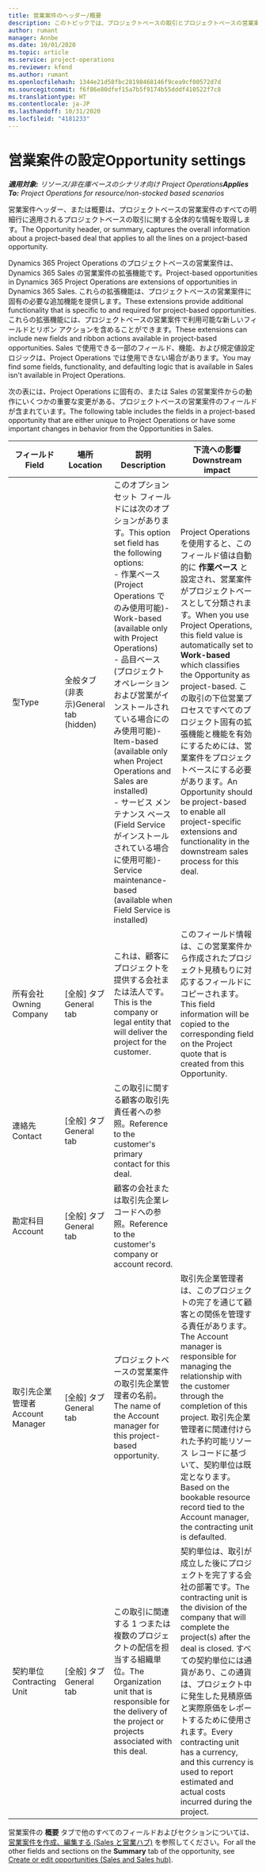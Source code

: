 ```yaml
---
title: 営業案件のヘッダー/概要
description: このトピックでは、プロジェクトベースの取引とプロジェクトベースの営業案件明細行について説明します。
author: rumant
manager: Annbe
ms.date: 10/01/2020
ms.topic: article
ms.service: project-operations
ms.reviewer: kfend
ms.author: rumant
ms.openlocfilehash: 1344e21d58fbc28198468146f9cea9cf00572d7d
ms.sourcegitcommit: f6f86e80dfef15a7b5f9174b55dddf410522f7c8
ms.translationtype: HT
ms.contentlocale: ja-JP
ms.lasthandoff: 10/31/2020
ms.locfileid: "4181233"
---
```

# <a name="opportunity-settings"></a><span data-ttu-id="cc763-103">営業案件の設定</span><span class="sxs-lookup"><span data-stu-id="cc763-103">Opportunity settings</span></span>

<span data-ttu-id="cc763-104">_**適用対象:** リソース/非在庫ベースのシナリオ向け Project Operations_</span><span class="sxs-lookup"><span data-stu-id="cc763-104">_**Applies To:** Project Operations for resource/non-stocked based scenarios_</span></span>


<span data-ttu-id="cc763-105">営業案件ヘッダー、または概要は、プロジェクトベースの営業案件のすべての明細行に適用されるプロジェクトベースの取引に関する全体的な情報を取得します。</span><span class="sxs-lookup"><span data-stu-id="cc763-105">The Opportunity header, or summary, captures the overall information about a project-based deal that applies to all the lines on a project-based opportunity.</span></span>

<span data-ttu-id="cc763-106">Dynamics 365 Project Operations のプロジェクトベースの営業案件は、Dynamics 365 Sales の営業案件の拡張機能です。</span><span class="sxs-lookup"><span data-stu-id="cc763-106">Project-based opportunities in Dynamics 365 Project Operations are extensions of opportunities in Dynamics 365 Sales.</span></span> <span data-ttu-id="cc763-107">これらの拡張機能は、プロジェクトベースの営業案件に固有の必要な追加機能を提供します。</span><span class="sxs-lookup"><span data-stu-id="cc763-107">These extensions provide additional functionality that is specific to and required for project-based opportunities.</span></span> <span data-ttu-id="cc763-108">これらの拡張機能には、プロジェクトベースの営業案件で利用可能な新しいフィールドとリボン アクションを含めることができます。</span><span class="sxs-lookup"><span data-stu-id="cc763-108">These extensions can include new fields and ribbon actions available in project-based opportunities.</span></span> <span data-ttu-id="cc763-109">Sales で使用できる一部のフィールド、機能、および規定値設定ロジックは、Project Operations では使用できない場合があります。</span><span class="sxs-lookup"><span data-stu-id="cc763-109">You may find some fields, functionality, and defaulting logic that is available in Sales isn't available in Project Operations.</span></span>

<span data-ttu-id="cc763-110">次の表には、Project Operations に固有の、または Sales の営業案件からの動作にいくつかの重要な変更がある、プロジェクトベースの営業案件のフィールドが含まれています。</span><span class="sxs-lookup"><span data-stu-id="cc763-110">The following table includes the fields in a project-based opportunity that are either unique to Project Operations or have some important changes in behavior from the Opportunities in Sales.</span></span>

| <span data-ttu-id="cc763-111">**フィールド**</span><span class="sxs-lookup"><span data-stu-id="cc763-111">**Field**</span></span> | <span data-ttu-id="cc763-112">**場所**</span><span class="sxs-lookup"><span data-stu-id="cc763-112">**Location**</span></span> | <span data-ttu-id="cc763-113">**説明**</span><span class="sxs-lookup"><span data-stu-id="cc763-113">**Description**</span></span> | <span data-ttu-id="cc763-114">**下流への影響**</span><span class="sxs-lookup"><span data-stu-id="cc763-114">**Downstream impact**</span></span> |
| --- | --- | --- | --- |
| <span data-ttu-id="cc763-115">型</span><span class="sxs-lookup"><span data-stu-id="cc763-115">Type</span></span> | <span data-ttu-id="cc763-116">全般タブ (非表示)</span><span class="sxs-lookup"><span data-stu-id="cc763-116">General tab (hidden)</span></span> | <span data-ttu-id="cc763-117">このオプション セット フィールドには次のオプションがあります。</span><span class="sxs-lookup"><span data-stu-id="cc763-117">This option set field has the following options:</span></span></br><span data-ttu-id="cc763-118">- 作業ベース (Project Operations でのみ使用可能)</span><span class="sxs-lookup"><span data-stu-id="cc763-118">- Work-based (available only with Project Operations)</span></span></br><span data-ttu-id="cc763-119">- 品目ベース (プロジェクト オペレーションおよび営業がインストールされている場合にのみ使用可能)</span><span class="sxs-lookup"><span data-stu-id="cc763-119">- Item-based (available only when Project Operations and Sales are installed)</span></span></br><span data-ttu-id="cc763-120">- サービス メンテナンス ベース (Field Service がインストールされている場合に使用可能)</span><span class="sxs-lookup"><span data-stu-id="cc763-120">- Service maintenance-based (available when Field Service is installed)</span></span> | <span data-ttu-id="cc763-121">Project Operations を使用すると、このフィールド値は自動的に **作業ベース** と設定され、営業案件がプロジェクトベースとして分類されます。</span><span class="sxs-lookup"><span data-stu-id="cc763-121">When you use Project Operations, this field value is automatically set to **Work-based** which classifies the Opportunity as project-based.</span></span> <span data-ttu-id="cc763-122">この取引の下位営業プロセスですべてのプロジェクト固有の拡張機能と機能を有効にするためには、営業案件をプロジェクトベースにする必要があります。</span><span class="sxs-lookup"><span data-stu-id="cc763-122">An Opportunity should be project-based to enable all project-specific extensions and functionality in the downstream sales process for this deal.</span></span> |
| <span data-ttu-id="cc763-123">所有会社</span><span class="sxs-lookup"><span data-stu-id="cc763-123">Owning Company</span></span> | <span data-ttu-id="cc763-124">[全般] タブ</span><span class="sxs-lookup"><span data-stu-id="cc763-124">General tab</span></span> | <span data-ttu-id="cc763-125">これは、顧客にプロジェクトを提供する会社または法人です。</span><span class="sxs-lookup"><span data-stu-id="cc763-125">This is the company or legal entity that will deliver the project for the customer.</span></span> | <span data-ttu-id="cc763-126">このフィールド情報は、この営業案件から作成されたプロジェクト見積もりに対応するフィールドにコピーされます。</span><span class="sxs-lookup"><span data-stu-id="cc763-126">This field information will be copied to the corresponding field on the Project quote that is created from this Opportunity.</span></span> |
| <span data-ttu-id="cc763-127">連絡先</span><span class="sxs-lookup"><span data-stu-id="cc763-127">Contact</span></span> | <span data-ttu-id="cc763-128">[全般] タブ</span><span class="sxs-lookup"><span data-stu-id="cc763-128">General tab</span></span> | <span data-ttu-id="cc763-129">この取引に関する顧客の取引先責任者への参照。</span><span class="sxs-lookup"><span data-stu-id="cc763-129">Reference to the customer's primary contact for this deal.</span></span> | |
| <span data-ttu-id="cc763-130">勘定科目</span><span class="sxs-lookup"><span data-stu-id="cc763-130">Account</span></span> | <span data-ttu-id="cc763-131">[全般] タブ</span><span class="sxs-lookup"><span data-stu-id="cc763-131">General tab</span></span> | <span data-ttu-id="cc763-132">顧客の会社または取引先企業レコードへの参照。</span><span class="sxs-lookup"><span data-stu-id="cc763-132">Reference to the customer's company or account record.</span></span> | |
| <span data-ttu-id="cc763-133">取引先企業管理者</span><span class="sxs-lookup"><span data-stu-id="cc763-133">Account Manager</span></span> | <span data-ttu-id="cc763-134">[全般] タブ</span><span class="sxs-lookup"><span data-stu-id="cc763-134">General tab</span></span> | <span data-ttu-id="cc763-135">プロジェクトベースの営業案件の取引先企業管理者の名前。</span><span class="sxs-lookup"><span data-stu-id="cc763-135">The name of the Account manager for this project-based opportunity.</span></span> | <span data-ttu-id="cc763-136">取引先企業管理者は、このプロジェクトの完了を通じて顧客との関係を管理する責任があります。</span><span class="sxs-lookup"><span data-stu-id="cc763-136">The Account manager is responsible for managing the relationship with the customer through the completion of this project.</span></span> <span data-ttu-id="cc763-137">取引先企業管理者に関連付けられた予約可能リソース レコードに基づいて、契約単位は既定となります。</span><span class="sxs-lookup"><span data-stu-id="cc763-137">Based on the bookable resource record tied to the Account manager, the contracting unit is defaulted.</span></span> |
| <span data-ttu-id="cc763-138">契約単位</span><span class="sxs-lookup"><span data-stu-id="cc763-138">Contracting Unit</span></span> | <span data-ttu-id="cc763-139">[全般] タブ</span><span class="sxs-lookup"><span data-stu-id="cc763-139">General tab</span></span> | <span data-ttu-id="cc763-140">この取引に関連する 1 つまたは複数のプロジェクトの配信を担当する組織単位。</span><span class="sxs-lookup"><span data-stu-id="cc763-140">The Organization unit that is responsible for the delivery of the project or projects associated with this deal.</span></span> | <span data-ttu-id="cc763-141">契約単位は、取引が成立した後にプロジェクトを完了する会社の部署です。</span><span class="sxs-lookup"><span data-stu-id="cc763-141">The contracting unit is the division of the company that will complete the project(s) after the deal is closed.</span></span> <span data-ttu-id="cc763-142">すべての契約単位には通貨があり、この通貨は、プロジェクト中に発生した見積原価と実際原価をレポートするために使用されます。</span><span class="sxs-lookup"><span data-stu-id="cc763-142">Every contracting unit has a currency, and this currency is used to report estimated and actual costs incurred during the project.</span></span> |

<span data-ttu-id="cc763-143">営業案件の **概要** タブで他のすべてのフィールドおよびセクションについては、[営業案件を作成、編集する (Sales と営業ハブ)](https://docs.microsoft.com/dynamics365/sales-enterprise/create-edit-opportunity-sales) を参照してください。</span><span class="sxs-lookup"><span data-stu-id="cc763-143">For all the other fields and sections on the **Summary** tab of the opportunity, see [Create or edit opportunities (Sales and Sales hub)](https://docs.microsoft.com/dynamics365/sales-enterprise/create-edit-opportunity-sales).</span></span>

